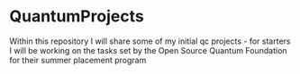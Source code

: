 # QuantumProjects

 Within this repository I will share some of my initial qc projects - for starters I will be working on the tasks set by the Open Source Quantum Foundation for their summer placement program
